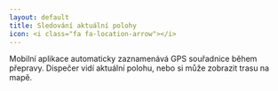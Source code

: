 ```yaml
---
layout: default
title: Sledování aktuální polohy
icon: <i class="fa fa-location-arrow"></i>
---
```


Mobilní aplikace automaticky zaznamenává GPS souřadnice během  přepravy. Dispečer vidí aktuální polohu, nebo si může zobrazit trasu na mapě.